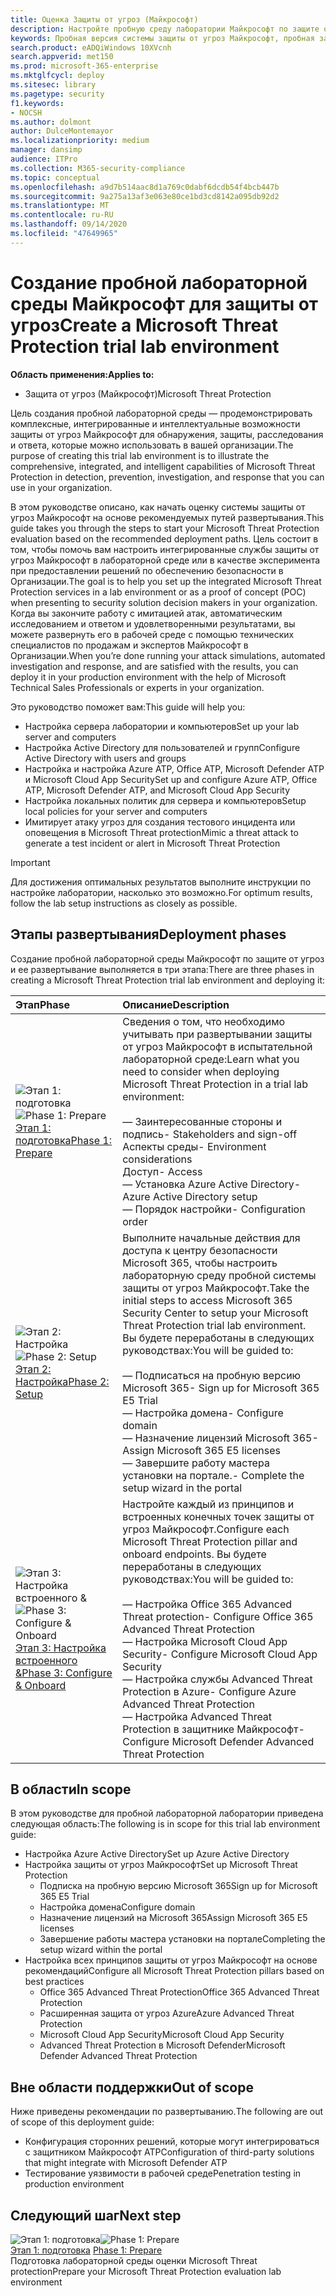 ```yaml
---
title: Оценка Защиты от угроз (Майкрософт)
description: Настройте пробную среду лаборатории Майкрософт по защите от угроз, чтобы проверить, как согласованное решение для защиты от угроз предназначено для защиты устройств, удостоверений, данных и приложений, которые могут помочь вашей организации
keywords: Пробная версия системы защиты от угроз Майкрософт, пробная защита от угроз Майкрософт, Лаборатория Microsoft Threat Protection, Лаборатория Microsoft Threat Protection, Лаборатория оценки безопасности кибератак, повышенная постоянная угроза, Корпоративная защита, устройства, устройства, удостоверения, пользователи, данные, приложения, происшествия, автоматизированное исследование и исправление, расширенное Поиск
search.product: eADQiWindows 10XVcnh
search.appverid: met150
ms.prod: microsoft-365-enterprise
ms.mktglfcycl: deploy
ms.sitesec: library
ms.pagetype: security
f1.keywords:
- NOCSH
ms.author: dolmont
author: DulceMontemayor
ms.localizationpriority: medium
manager: dansimp
audience: ITPro
ms.collection: M365-security-compliance
ms.topic: conceptual
ms.openlocfilehash: a9d7b514aac8d1a769c0dabf6dcdb54f4bcb447b
ms.sourcegitcommit: 9a275a13af3e063e80ce1bd3cd8142a095db92d2
ms.translationtype: MT
ms.contentlocale: ru-RU
ms.lasthandoff: 09/14/2020
ms.locfileid: "47649965"
---
```

# <a name="create-a-microsoft-threat-protection-trial-lab-environment"></a><span data-ttu-id="a046f-104">Создание пробной лабораторной среды Майкрософт для защиты от угроз</span><span class="sxs-lookup"><span data-stu-id="a046f-104">Create a Microsoft Threat Protection trial lab environment</span></span> 

<span data-ttu-id="a046f-105">**Область применения:**</span><span class="sxs-lookup"><span data-stu-id="a046f-105">**Applies to:**</span></span>
- <span data-ttu-id="a046f-106">Защита от угроз (Майкрософт)</span><span class="sxs-lookup"><span data-stu-id="a046f-106">Microsoft Threat Protection</span></span>

<span data-ttu-id="a046f-107">Цель создания пробной лабораторной среды — продемонстрировать комплексные, интегрированные и интеллектуальные возможности защиты от угроз Майкрософт для обнаружения, защиты, расследования и ответа, которые можно использовать в вашей организации.</span><span class="sxs-lookup"><span data-stu-id="a046f-107">The purpose of creating this trial lab environment is to illustrate the comprehensive, integrated, and intelligent capabilities of Microsoft Threat Protection in detection, prevention, investigation, and response that you can use in your organization.</span></span> 

<span data-ttu-id="a046f-108">В этом руководстве описано, как начать оценку системы защиты от угроз Майкрософт на основе рекомендуемых путей развертывания.</span><span class="sxs-lookup"><span data-stu-id="a046f-108">This guide takes you through the steps to start your Microsoft Threat Protection evaluation based on the recommended deployment paths.</span></span> <span data-ttu-id="a046f-109">Цель состоит в том, чтобы помочь вам настроить интегрированные службы защиты от угроз Майкрософт в лабораторной среде или в качестве эксперимента при предоставлении решений по обеспечению безопасности в Организации.</span><span class="sxs-lookup"><span data-stu-id="a046f-109">The goal is to help you set up the integrated Microsoft Threat Protection services in a lab environment or as a proof of concept (POC) when presenting to security solution decision makers in your organization.</span></span> <span data-ttu-id="a046f-110">Когда вы закончите работу с имитацией атак, автоматическим исследованием и ответом и удовлетворенными результатами, вы можете развернуть его в рабочей среде с помощью технических специалистов по продажам и экспертов Майкрософт в Организации.</span><span class="sxs-lookup"><span data-stu-id="a046f-110">When you’re done running your attack simulations, automated investigation and response, and are satisfied with the results, you can deploy it in your production environment with the help of Microsoft Technical Sales Professionals or experts in your organization.</span></span> 

<span data-ttu-id="a046f-111">Это руководство поможет вам:</span><span class="sxs-lookup"><span data-stu-id="a046f-111">This guide will help you:</span></span>
- <span data-ttu-id="a046f-112">Настройка сервера лаборатории и компьютеров</span><span class="sxs-lookup"><span data-stu-id="a046f-112">Set up your lab server and computers</span></span>
- <span data-ttu-id="a046f-113">Настройка Active Directory для пользователей и групп</span><span class="sxs-lookup"><span data-stu-id="a046f-113">Configure Active Directory with users and groups</span></span>
- <span data-ttu-id="a046f-114">Настройка и настройка Azure ATP, Office ATP, Microsoft Defender ATP и Microsoft Cloud App Security</span><span class="sxs-lookup"><span data-stu-id="a046f-114">Set up and configure Azure ATP, Office ATP, Microsoft Defender ATP, and Microsoft Cloud App Security</span></span>
- <span data-ttu-id="a046f-115">Настройка локальных политик для сервера и компьютеров</span><span class="sxs-lookup"><span data-stu-id="a046f-115">Setup local policies for your server and computers</span></span>
- <span data-ttu-id="a046f-116">Имитирует атаку угроз для создания тестового инцидента или оповещения в Microsoft Threat protection</span><span class="sxs-lookup"><span data-stu-id="a046f-116">Mimic a threat attack to generate a test incident or alert in Microsoft Threat Protection</span></span>

>[!IMPORTANT]
><span data-ttu-id="a046f-117">Для достижения оптимальных результатов выполните инструкции по настройке лаборатории, насколько это возможно.</span><span class="sxs-lookup"><span data-stu-id="a046f-117">For optimum results, follow the lab setup instructions as closely as possible.</span></span>


## <a name="deployment-phases"></a><span data-ttu-id="a046f-118">Этапы развертывания</span><span class="sxs-lookup"><span data-stu-id="a046f-118">Deployment phases</span></span>

<span data-ttu-id="a046f-119">Создание пробной лабораторной среды Майкрософт по защите от угроз и ее развертывание выполняется в три этапа:</span><span class="sxs-lookup"><span data-stu-id="a046f-119">There are three phases in creating a Microsoft Threat Protection trial lab environment and deploying it:</span></span>

|<span data-ttu-id="a046f-120">Этап</span><span class="sxs-lookup"><span data-stu-id="a046f-120">Phase</span></span> | <span data-ttu-id="a046f-121">Описание</span><span class="sxs-lookup"><span data-stu-id="a046f-121">Description</span></span> | 
|:-------|:-----|
| <span data-ttu-id="a046f-122">![Этап 1: подготовка](../../media/prepare.png)</span><span class="sxs-lookup"><span data-stu-id="a046f-122">![Phase 1: Prepare](../../media/prepare.png)</span></span><br>[<span data-ttu-id="a046f-123">Этап 1: подготовка</span><span class="sxs-lookup"><span data-stu-id="a046f-123">Phase 1: Prepare</span></span>](prepare-mtpeval.md)| <span data-ttu-id="a046f-124">Сведения о том, что необходимо учитывать при развертывании защиты от угроз Майкрософт в испытательной лабораторной среде:</span><span class="sxs-lookup"><span data-stu-id="a046f-124">Learn what you need to consider when deploying Microsoft Threat Protection in a trial lab environment:</span></span> <br><br><span data-ttu-id="a046f-125">— Заинтересованные стороны и подпись</span><span class="sxs-lookup"><span data-stu-id="a046f-125">- Stakeholders and sign-off</span></span> <br> <span data-ttu-id="a046f-126">Аспекты среды</span><span class="sxs-lookup"><span data-stu-id="a046f-126">- Environment considerations</span></span> <br><span data-ttu-id="a046f-127">Доступ</span><span class="sxs-lookup"><span data-stu-id="a046f-127">- Access</span></span> <br><span data-ttu-id="a046f-128">— Установка Azure Active Directory</span><span class="sxs-lookup"><span data-stu-id="a046f-128">- Azure Active Directory setup</span></span> <br> <span data-ttu-id="a046f-129">— Порядок настройки</span><span class="sxs-lookup"><span data-stu-id="a046f-129">- Configuration order</span></span>
|  <span data-ttu-id="a046f-130">![Этап 2: Настройка](../../media/setup.png)</span><span class="sxs-lookup"><span data-stu-id="a046f-130">![Phase 2: Setup](../../media/setup.png)</span></span> <br>[<span data-ttu-id="a046f-131">Этап 2: Настройка</span><span class="sxs-lookup"><span data-stu-id="a046f-131">Phase 2: Setup</span></span>](setup-mtpeval.md)|  <span data-ttu-id="a046f-132">Выполните начальные действия для доступа к центру безопасности Microsoft 365, чтобы настроить лабораторную среду пробной системы защиты от угроз Майкрософт.</span><span class="sxs-lookup"><span data-stu-id="a046f-132">Take the initial steps to access Microsoft 365 Security Center to setup your Microsoft Threat Protection trial lab environment.</span></span> <span data-ttu-id="a046f-133">Вы будете переработаны в следующих руководствах:</span><span class="sxs-lookup"><span data-stu-id="a046f-133">You will be guided to:</span></span><br><br><span data-ttu-id="a046f-134">— Подписаться на пробную версию Microsoft 365</span><span class="sxs-lookup"><span data-stu-id="a046f-134">- Sign up for Microsoft 365 E5 Trial</span></span> <br>  <span data-ttu-id="a046f-135">— Настройка домена</span><span class="sxs-lookup"><span data-stu-id="a046f-135">- Configure domain</span></span><br><span data-ttu-id="a046f-136">— Назначение лицензий Microsoft 365</span><span class="sxs-lookup"><span data-stu-id="a046f-136">- Assign Microsoft 365 E5 licenses</span></span><br><span data-ttu-id="a046f-137">— Завершите работу мастера установки на портале.</span><span class="sxs-lookup"><span data-stu-id="a046f-137">- Complete the setup wizard in the portal</span></span>|
|  <span data-ttu-id="a046f-138">![Этап 3: Настройка встроенного &](../../media/config-onboard.png)</span><span class="sxs-lookup"><span data-stu-id="a046f-138">![Phase 3: Configure & Onboard](../../media/config-onboard.png)</span></span> <br>[<span data-ttu-id="a046f-139">Этап 3: Настройка встроенного &</span><span class="sxs-lookup"><span data-stu-id="a046f-139">Phase 3: Configure & Onboard</span></span>](config-mtpeval.md) | <span data-ttu-id="a046f-140">Настройте каждый из принципов и встроенных конечных точек защиты от угроз Майкрософт.</span><span class="sxs-lookup"><span data-stu-id="a046f-140">Configure each Microsoft Threat Protection pillar and onboard endpoints.</span></span> <span data-ttu-id="a046f-141">Вы будете переработаны в следующих руководствах:</span><span class="sxs-lookup"><span data-stu-id="a046f-141">You will be guided to:</span></span><br><br><span data-ttu-id="a046f-142">— Настройка Office 365 Advanced Threat protection</span><span class="sxs-lookup"><span data-stu-id="a046f-142">- Configure Office 365 Advanced Threat Protection</span></span><br><span data-ttu-id="a046f-143">— Настройка Microsoft Cloud App Security</span><span class="sxs-lookup"><span data-stu-id="a046f-143">- Configure Microsoft Cloud App Security</span></span><br><span data-ttu-id="a046f-144">— Настройка службы Advanced Threat Protection в Azure</span><span class="sxs-lookup"><span data-stu-id="a046f-144">- Configure Azure Advanced Threat Protection</span></span><br><span data-ttu-id="a046f-145">— Настройка Advanced Threat Protection в защитнике Майкрософт</span><span class="sxs-lookup"><span data-stu-id="a046f-145">- Configure Microsoft Defender Advanced Threat Protection</span></span> 


## <a name="in-scope"></a><span data-ttu-id="a046f-146">В области</span><span class="sxs-lookup"><span data-stu-id="a046f-146">In scope</span></span>

<span data-ttu-id="a046f-147">В этом руководстве для пробной лабораторной лаборатории приведена следующая область:</span><span class="sxs-lookup"><span data-stu-id="a046f-147">The following is in scope for this trial lab environment guide:</span></span>
-   <span data-ttu-id="a046f-148">Настройка Azure Active Directory</span><span class="sxs-lookup"><span data-stu-id="a046f-148">Set up Azure Active Directory</span></span>
-   <span data-ttu-id="a046f-149">Настройка защиты от угроз Майкрософт</span><span class="sxs-lookup"><span data-stu-id="a046f-149">Set up Microsoft Threat Protection</span></span>
    -   <span data-ttu-id="a046f-150">Подписка на пробную версию Microsoft 365</span><span class="sxs-lookup"><span data-stu-id="a046f-150">Sign up for Microsoft 365 E5 Trial</span></span>
    -   <span data-ttu-id="a046f-151">Настройка домена</span><span class="sxs-lookup"><span data-stu-id="a046f-151">Configure domain</span></span>
    -   <span data-ttu-id="a046f-152">Назначение лицензий на Microsoft 365</span><span class="sxs-lookup"><span data-stu-id="a046f-152">Assign Microsoft 365 E5 licenses</span></span>
    -   <span data-ttu-id="a046f-153">Завершение работы мастера установки на портале</span><span class="sxs-lookup"><span data-stu-id="a046f-153">Completing the setup wizard within the portal</span></span>
-   <span data-ttu-id="a046f-154">Настройка всех принципов защиты от угроз Майкрософт на основе рекомендаций</span><span class="sxs-lookup"><span data-stu-id="a046f-154">Configure all Microsoft Threat Protection pillars based on best practices</span></span>
    -   <span data-ttu-id="a046f-155">Office 365 Advanced Threat Protection</span><span class="sxs-lookup"><span data-stu-id="a046f-155">Office 365 Advanced Threat Protection</span></span>
    -   <span data-ttu-id="a046f-156">Расширенная защита от угроз Azure</span><span class="sxs-lookup"><span data-stu-id="a046f-156">Azure Advanced Threat Protection</span></span>
    -   <span data-ttu-id="a046f-157">Microsoft Cloud App Security</span><span class="sxs-lookup"><span data-stu-id="a046f-157">Microsoft Cloud App Security</span></span>
    -   <span data-ttu-id="a046f-158">Advanced Threat Protection в Microsoft Defender</span><span class="sxs-lookup"><span data-stu-id="a046f-158">Microsoft Defender Advanced Threat Protection</span></span>

## <a name="out-of-scope"></a><span data-ttu-id="a046f-159">Вне области поддержки</span><span class="sxs-lookup"><span data-stu-id="a046f-159">Out of scope</span></span>

<span data-ttu-id="a046f-160">Ниже приведены рекомендации по развертыванию.</span><span class="sxs-lookup"><span data-stu-id="a046f-160">The following are out of scope of this deployment guide:</span></span>

-   <span data-ttu-id="a046f-161">Конфигурация сторонних решений, которые могут интегрироваться с защитником Майкрософт ATP</span><span class="sxs-lookup"><span data-stu-id="a046f-161">Configuration of third-party solutions that might integrate with Microsoft Defender ATP</span></span>
-   <span data-ttu-id="a046f-162">Тестирование уязвимости в рабочей среде</span><span class="sxs-lookup"><span data-stu-id="a046f-162">Penetration testing in production environment</span></span>

## <a name="next-step"></a><span data-ttu-id="a046f-163">Следующий шаг</span><span class="sxs-lookup"><span data-stu-id="a046f-163">Next step</span></span>
<span data-ttu-id="a046f-164">![Этап 1: подготовка](../../media/prepare.png)</span><span class="sxs-lookup"><span data-stu-id="a046f-164">![Phase 1: Prepare](../../media/prepare.png)</span></span> <br><span data-ttu-id="a046f-165">[Этап 1: подготовка](prepare-mtpeval.md) 
</span><span class="sxs-lookup"><span data-stu-id="a046f-165">[Phase 1: Prepare](prepare-mtpeval.md) 
</span></span><br> <span data-ttu-id="a046f-166">Подготовка лабораторной среды оценки Microsoft Threat protection</span><span class="sxs-lookup"><span data-stu-id="a046f-166">Prepare your Microsoft Threat Protection evaluation lab environment</span></span>
